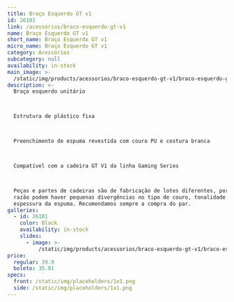 ```yaml
---
title: Braço Esquerdo GT v1
id: 26101
link: /acessorios/braco-esquerdo-gt-v1
name: Braço Esquerdo GT v1
short_name: Braço Esquerdo GT v1
micro_name: Braço Esquerdo GT v1
category: Acessórios
subcategory: null
availability: in-stock
main_image: >-
  /static/img/products/acessorios/braco-esquerdo-gt-v1/braco-esquerdo-gt-v1.jpg
description: >-
  Braço esquerdo unitário



  Estrutura de plástico fixa



  Preenchimento de espuma revestida com couro PU e costura branca



  Compatível com a cadeira GT V1 da linha Gaming Series



  Peças e partes de cadeiras são de fabricação de lotes diferentes, por essa
  razão podem haver pequenas divergências no tipo de couro, tonalidade e/ou
  espessura da espuma. Recomendamos sempre a compra do par.
galleries:
  - id: 26101
    color: Black
    availability: in-stock
    slides:
      - image: >-
          /static/img/products/acessorios/braco-esquerdo-gt-v1/braco-esquerdo-gt-v1.jpg
price:
  regular: 39.9
  boleto: 35.91
specs:
  front: /static/img/placeholders/1x1.png
  side: /static/img/placeholders/1x1.png
---
```

